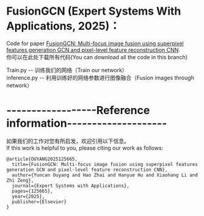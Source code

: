# FusionGCN (Expert Systems With Applications, 2025)：
Code for paper [FusionGCN: Multi-focus image fusion using superpixel features generation GCN and pixel-level feature reconstruction CNN](https://www.sciencedirect.com/science/article/pii/S0957417424025326).  
你可以在此处下载所有代码(You can download all the code in this branch)  
  
Train.py -- 训练我们的网络（Train our network）  
inference.py -- 利用训练好的网络参数进行图像融合（Fusion images through network）

# ------------------Reference information--------------------  
如果我们的工作对您有所启发，欢迎引用以下信息。  
If this work is helpful to you, please citing our work as follows:  
  
```  
@article{OUYANG2025125665,
  title={FusionGCN: Multi-focus image fusion using superpixel features generation GCN and pixel-level feature reconstruction CNN},  
  author={Yuncan Ouyang and Hao Zhai and Hanyue Hu and Xiaohang Li and Zhi Zeng},  
  journal={Expert Systems with Applications},  
  pages={125665},  
  year={2025},  
  publisher={Elsevier}  
}
```
